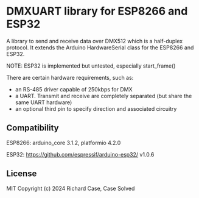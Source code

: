 # DMXUART library for ESP8266 and ESP32

A library to send and receive data over DMX512 which is a half-duplex protocol.
It extends the Arduino HardwareSerial class for the ESP8266 and ESP32.

NOTE: ESP32 is implemented but untested, especially start_frame()

There are certain hardware requirements, such as:
 - an RS-485 driver capable of 250kbps for DMX
 - a UART. Transmit and receive are completely separated (but share the same UART hardware)
 - an optional third pin to specify direction and associated circuitry

## Compatibility

ESP8266: arduino_core 3.1.2, platformio 4.2.0

ESP32: https://github.com/espressif/arduino-esp32/ v1.0.6

## License

MIT
Copyright (c) 2024 Richard Case, Case Solved
